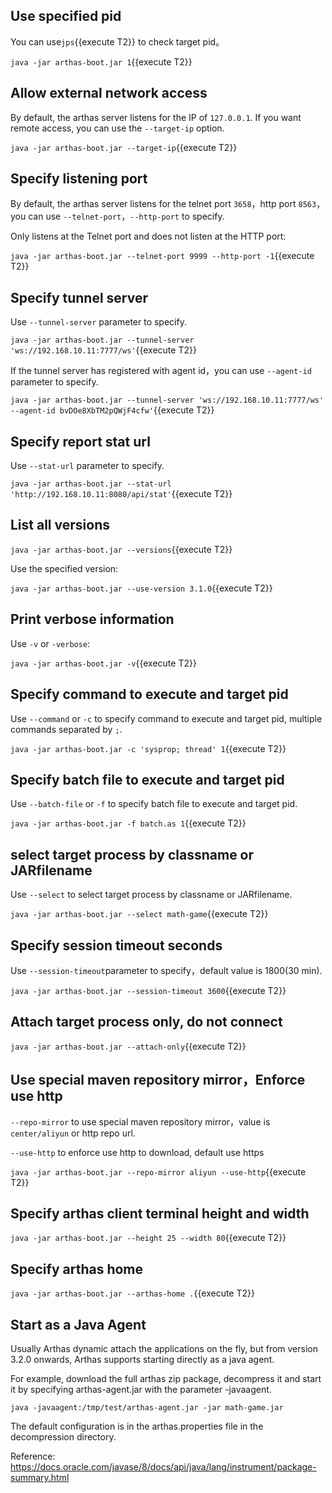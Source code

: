 ## Use specified pid

You can use`jps`{{execute T2}} to check target pid。

`java -jar arthas-boot.jar 1`{{execute T2}}

## Allow external network access

By default, the arthas server listens for the IP of `127.0.0.1`. If you want remote access, you can use the `--target-ip` option.

`java -jar arthas-boot.jar --target-ip`{{execute T2}}

## Specify listening port

By default, the arthas server listens for the telnet port `3658`，http port `8563`，you can use `--telnet-port`，`--http-port` to specify.

Only listens at the Telnet port and does not listen at the HTTP port:

`java -jar arthas-boot.jar --telnet-port 9999 --http-port -1`{{execute T2}}

## Specify tunnel server

Use `--tunnel-server` parameter to specify.

`java -jar arthas-boot.jar --tunnel-server 'ws://192.168.10.11:7777/ws'`{{execute T2}}

If the tunnel server has registered with agent id，you can use `--agent-id` parameter to specify.

`java -jar arthas-boot.jar --tunnel-server 'ws://192.168.10.11:7777/ws' --agent-id bvDOe8XbTM2pQWjF4cfw'`{{execute T2}}

## Specify report stat url

Use `--stat-url` parameter to specify.

`java -jar arthas-boot.jar --stat-url 'http://192.168.10.11:8080/api/stat'`{{execute T2}}

## List all versions

`java -jar arthas-boot.jar --versions`{{execute T2}}

Use the specified version:

`java -jar arthas-boot.jar --use-version 3.1.0`{{execute T2}}

## Print verbose information

Use `-v` or `-verbose`:

`java -jar arthas-boot.jar -v`{{execute T2}}

## Specify command to execute and target pid

Use `--command` or `-c` to specify command to execute and target pid, multiple commands separated by `;`.

`java -jar arthas-boot.jar -c 'sysprop; thread' 1`{{execute T2}}

## Specify batch file to execute and target pid

Use `--batch-file` or `-f` to specify batch file to execute and target pid.

`java -jar arthas-boot.jar -f batch.as 1`{{execute T2}}

## select target process by classname or JARfilename

Use `--select` to select target process by classname or JARfilename.

`java -jar arthas-boot.jar --select math-game`{{execute T2}}

## Specify session timeout seconds

Use `--session-timeout`parameter to specify，default value is 1800(30 min).

`java -jar arthas-boot.jar --session-timeout 3600`{{execute T2}}

## Attach target process only, do not connect

`java -jar arthas-boot.jar --attach-only`{{execute T2}}

## Use special maven repository mirror，Enforce use http

`--repo-mirror` to use special maven repository mirror，value is `center/aliyun` or http repo url.

`--use-http` to enforce use http to download, default use https

`java -jar arthas-boot.jar --repo-mirror aliyun --use-http`{{execute T2}}

## Specify arthas client terminal height and width

`java -jar arthas-boot.jar --height 25 --width 80`{{execute T2}}

## Specify arthas home

`java -jar arthas-boot.jar --arthas-home .`{{execute T2}}

## Start as a Java Agent

Usually Arthas dynamic attach the applications on the fly, but from version 3.2.0 onwards, Arthas supports starting directly as a java agent.

For example, download the full arthas zip package, decompress it and start it by specifying arthas-agent.jar with the parameter -javaagent.

`java -javaagent:/tmp/test/arthas-agent.jar -jar math-game.jar`

The default configuration is in the arthas.properties file in the decompression directory.

Reference: https://docs.oracle.com/javase/8/docs/api/java/lang/instrument/package-summary.html
